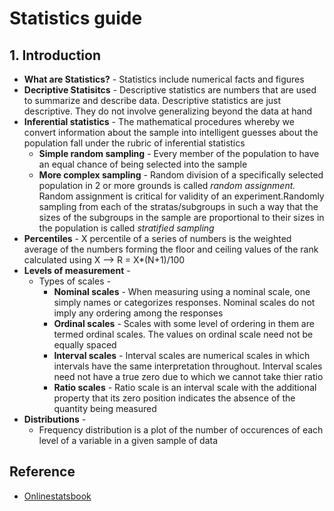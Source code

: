 # Statistics guide

## 1. Introduction
- **What are Statistics?** - Statistics include numerical facts and figures
- **Decriptive Statisitcs** - Descriptive statistics are numbers that are used to summarize and describe data. Descriptive statistics are just descriptive. They do not involve generalizing beyond the data at hand
- **Inferential statistics** - The mathematical procedures whereby we convert information about the sample into intelligent guesses about the population fall under the rubric of inferential statistics
  - **Simple random sampling** - Every member of the population to have an equal chance of being selected into the sample
  - **More complex sampling** - Random division of a specifically selected population in 2 or more grounds is called *random assignment.* Random assignment is critical for validity of an experiment.Randomly sampling from each of the stratas/subgroups in such a way that the sizes of the subgroups in the sample are proportional to their sizes in the population is called *stratified sampling*
- **Percentiles** - X percentile of a series of numbers is the weighted average of the numbers forming the floor and ceiling values of the rank calculated using X --> R = X*(N+1)/100
- **Levels of measurement** - 
  - Types of scales -
    - **Nominal scales** - When measuring using a nominal scale, one simply names or categorizes responses. Nominal scales do not imply any ordering among the responses
    - **Ordinal scales** - Scales with some level of ordering in them are termed ordinal scales. The values on ordinal scale need not be equally spaced
    - **Interval scales** - Interval scales are numerical scales in which intervals have the same interpretation throughout. Interval scales need not have a true zero due to which we cannot take thier ratio
    - **Ratio scales** - Ratio scale is an interval scale with the additional property that its zero position indicates the absence of the quantity being measured
- **Distributions** - 
  - Frequency distribution is a plot of the number of occurences of each level of a variable in a given sample of data


## Reference

- [Onlinestatsbook](http://onlinestatbook.com/2/index.html)
